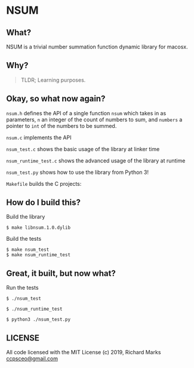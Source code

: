 # NSUM

## What?

NSUM is a trivial number summation function dynamic library for macosx.

## Why?

> TLDR; Learning purposes.

## Okay, so what now again?

`nsum.h` defines the API of a single function `nsum` which takes in as parameters, `n` an integer of the count of numbers to sum, and `numbers` a pointer to `int` of the numbers to be summed.

`nsum.c` implements the API

`nsum_test.c` shows the basic usage of the library at linker time

`nsum_runtime_test.c` shows the advanced usage of the library at runtime

`nsum_test.py` shows how to use the library from Python 3!

`Makefile` builds the C projects:

## How do I build this?

Build the library

```
$ make libnsum.1.0.dylib
```

Build the tests

```
$ make nsum_test
$ make nsum_runtime_test
```

## Great, it built, but now what?

Run the tests

```
$ ./nsum_test

$ ./nsum_runtime_test

$ python3 ./nsum_test.py
```

## LICENSE

All code licensed with the MIT License (c) 2019, Richard Marks <ccpsceo@gmail.com>
